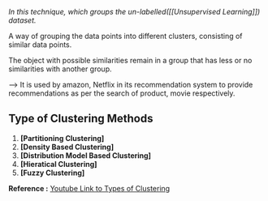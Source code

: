 
*In this technique, which groups the un-labelled([[Unsupervised Learning]]) dataset.*

A way of grouping the data points into different clusters, consisting of similar data points.

The object with possible similarities remain in a group that has less or no similarities with another group.


--> It is used by amazon, Netflix in its recommendation system to provide recommendations as per the search of product, movie respectively.


## Type of Clustering Methods

1. **[Partitioning Clustering]**
2. **[Density Based Clustering]**
3. **[Distribution Model Based Clustering]**
4. **[Hieratical Clustering]**
5. **[Fuzzy Clustering]**


**Reference :**
[Youtube Link to Types of Clustering](https://www.youtube.com/watch?v=P4qUbT8Ppt4)



